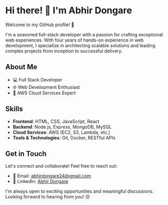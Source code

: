 # Hi there! 👋 I'm Abhir Dongare

Welcome to my GitHub profile! 🌟

I'm a seasoned full-stack developer with a passion for crafting exceptional web experiences. With four years of hands-on experience in web development, I specialize in architecting scalable solutions and leading complex projects from inception to successful delivery.

## About Me

- 💻 Full Stack Developer
- 🌐 Web Development Enthusiast
- 🚀 AWS Cloud Services Expert

## Skills

- **Frontend**: HTML, CSS, JavaScript, React
- **Backend**: Node.js, Express, MongoDB, MySQL
- **Cloud Services**: AWS (EC2, S3, Lambda, etc.)
- **Tools & Technologies**: Git, Docker, RESTful APIs

## Get in Touch

Let's connect and collaborate! Feel free to reach out:

- 📧 Email: [abhirdongare24@gmail.com](mailto:abhirdongare24@gmail.com)
- 💼 LinkedIn: [Abhir Dongare](https://www.linkedin.com/in/abhir-dongare/)

I'm always open to exciting opportunities and meaningful discussions. Looking forward to hearing from you! 😊
